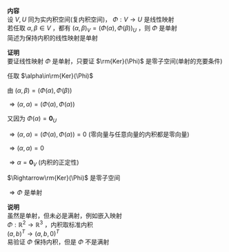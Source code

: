 **内容**    
设 $V,U$ 同为实内积空间(复内积空间)， $\Phi:V\to U$ 是线性映射    
若任取 $\alpha,\beta\in V$ ，都有 $(\alpha,\beta)_V=(\Phi(\alpha),\Phi(\beta))_U$ ，则 $\Phi$ 是单射    
简述为保持内积的线性映射是单射    
    
**证明**    
要证线性映射 $\Phi$ 是单射，只要证 $\rm{Ker}(\Phi)$ 是零子空间(单射的充要条件)    
    
任取 $\alpha\in\rm{Ker}(\Phi)$     
    
由 $(\alpha,\beta)=(\Phi(\alpha),\Phi(\beta))$     
    
 $\Rightarrow(\alpha,\alpha)=(\Phi(\alpha),\Phi(\alpha))$     
    
又因为 $\Phi(\alpha)=\mathbf0_U$     
    
 $\Rightarrow(\alpha,\alpha)=(\Phi(\alpha),\Phi(\alpha))=0$ (零向量与任意向量的内积都是零向量)    
    
 $\Rightarrow(\alpha,\alpha)=0$     
    
 $\Rightarrow\alpha=\mathbf0_V$ (内积的正定性)    
    
 $\Rightarrow\rm{Ker}(\Phi)$ 是零子空间    
    
 $\Rightarrow\Phi$ 是单射    
    
**说明**    
虽然是单射，但未必是满射，例如嵌入映射    
 $\Phi:\mathbb{R}^2\to\mathbb{R}^3$ ，内积取标准内积    
 $(a,b)^T\to(a,b,0)^T$     
易验证 $\Phi$ 保持内积，但是 $\Phi$ 不是满射    
